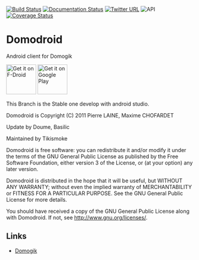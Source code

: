[![Build Status](https://travis-ci.org/domogik/domodroid.svg?branch=master)](https://travis-ci.org/domogik/domodroid)
[![Documentation Status](http://readthedocs.org/projects/domodroid/badge/?version=latest)](http://domodroid.readthedocs.org/en/latest/?badge=latest)
[![Twitter URL](https://img.shields.io/twitter/url/http/shields.io.svg?style=social)](https://twitter.com/newdomodroid)
![API](https://img.shields.io/badge/API-9%2B-green.svg?style=flat)
[![Coverage Status](https://coveralls.io/repos/github/domogik/domodroid/badge.svg?branch=1-4-android_studio)](https://coveralls.io/github/domogik/domodroid?branch=1-4-android_studio)

Domodroid
=========

Android client for Domogik

<a href="https://f-droid.org/repository/browse/?fdid=org.domogik.domodroid13" target="_blank">
<img src="https://f-droid.org/badge/get-it-on.png" alt="Get it on F-Droid" height="80"/></a>
<a href="https://play.google.com/store/apps/details?id=org.domogik.domodroid13" target="_blank">
<img src="https://play.google.com/intl/en_us/badges/images/generic/en-play-badge.png" alt="Get it on Google Play" height="80"/></a>

This Branch is the Stable one develop with android studio.


 Domodroid is Copyright (C) 2011 Pierre LAINE, Maxime CHOFARDET
 
 Update by Doume, Basilic
 
 Maintained by Tikismoke
 
 Domodroid is free software: you can redistribute it and/or modify it under the
 terms of the GNU General Public License as published by the Free Software
 Foundation, either version 3 of the License, or (at your option) any later
 version.
 
 Domodroid is distributed in the hope that it will be useful, but WITHOUT ANY
 WARRANTY; without even the implied warranty of MERCHANTABILITY or FITNESS FOR
 A PARTICULAR PURPOSE. See the GNU General Public License for more details.
 
 You should have received a copy of the GNU General Public License along with
 Domodroid. If not, see <http://www.gnu.org/licenses/>.

## Links
* [Domogik](http://domogik.org)
